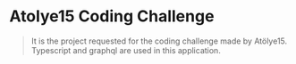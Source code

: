 # Atolye15 Coding Challenge

> It is the project requested for the coding challenge made by Atölye15. Typescript and graphql are used in this application.

